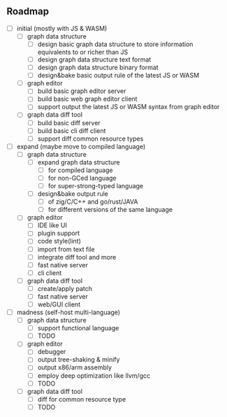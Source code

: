 ## Roadmap

- [ ] initial (mostly with JS & WASM)
  - [ ] graph data structure
    - [ ] design basic graph data structure to store information equivalents to or richer than JS
    - [ ] design graph data structure text format
    - [ ] design graph data structure binary format
    - [ ] design&bake basic output rule of the latest JS or WASM
  - [ ] graph editor
    - [ ] build basic graph editor server
    - [ ] build basic web graph editor client
    - [ ] support output the latest JS or WASM syntax from graph editor
  - [ ] graph data diff tool
    - [ ] build basic diff server
    - [ ] build basic cli diff client
    - [ ] support diff common resource types

- [ ] expand (maybe move to compiled language)
  - [ ] graph data structure
    - [ ] expand graph data structure
      - [ ] for compiled language
      - [ ] for non-GCed language
      - [ ] for super-strong-typed language
    - [ ] design&bake output rule
      - [ ] of zig/C/C++ and go/rust/JAVA
      - [ ] for different versions of the same language
  - [ ] graph editor
    - [ ] IDE like UI
    - [ ] plugin support
    - [ ] code style(lint)
    - [ ] import from text file
    - [ ] integrate diff tool and more
    - [ ] fast native server
    - [ ] cli client
  - [ ] graph data diff tool
    - [ ] create/apply patch
    - [ ] fast native server
    - [ ] web/GUI client

- [ ] madness (self-host multi-language)
  - [ ] graph data structure
    - [ ] support functional language
    - [ ] TODO
  - [ ] graph editor
    - [ ] debugger
    - [ ] output tree-shaking & minify
    - [ ] output x86/arm assembly
    - [ ] employ deep optimization like llvm/gcc
    - [ ] TODO
  - [ ] graph data diff tool
    - [ ] diff for common resource type
    - [ ] TODO
